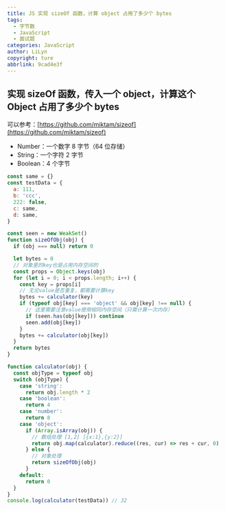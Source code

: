 ```yaml
---
title: JS 实现 sizeOf 函数，计算 object 占用了多少个 bytes
tags:
  - 字节数
  - JavaScript
  - 面试题
categories: JavaScript
author: LiLyn
copyright: ture
abbrlink: 9cad4e3f
---
```

## 实现 sizeOf 函数，传入一个 object，计算这个 Object 占用了多少个 bytes

可以参考：[https://github.com/miktam/sizeof](https://github.com/miktam/sizeof)

- Number：一个数字 8 字节（64 位存储）
- String：一个字符 2 字节
- Boolean：4 个字节

<!--more-->

```js
const same = {}
const testData = {
  a: 111,
  b: 'ccc',
  222: false,
  c: same,
  d: same,
}

const seen = new WeakSet()
function sizeOfObj(obj) {
  if (obj === null) return 0

  let bytes = 0
  // 对象里的key也是占用内存空间的
  const props = Object.keys(obj)
  for (let i = 0; i < props.length; i++) {
    const key = props[i]
    // 无论value是否重复，都需要计算key
    bytes += calculator(key)
    if (typeof obj[key] === 'object' && obj[key] !== null) {
      // 这里需要注意value使用相同内存空间（只需计算一次内存）
      if (seen.has(obj[key])) continue
      seen.add(obj[key])
    }
    bytes += calculator(obj[key])
  }
  return bytes
}

function calculator(obj) {
  const objType = typeof obj
  switch (objType) {
    case 'string':
      return obj.length * 2
    case 'boolean':
      return 4
    case 'number':
      return 8
    case 'object':
      if (Array.isArray(obj)) {
        // 数组处理 [1,2] [{x:1},{y:2}]
        return obj.map(calculator).reduce((res, cur) => res + cur, 0)
      } else {
        // 对象处理
        return sizeOfObj(obj)
      }
    default:
      return 0
  }
}
console.log(calculator(testData)) // 32
```

